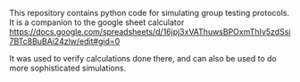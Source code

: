 This repository contains python code for simulating group testing protocols. 
It is a companion to the google sheet calculator 
https://docs.google.com/spreadsheets/d/16jpj3xVAThuwsBPOxmThIv5zdSsi7BTc8BuBAi24zlw/edit#gid=0 

It was used to verify calculations done there, and can also be used to do more sophisticated simulations.
